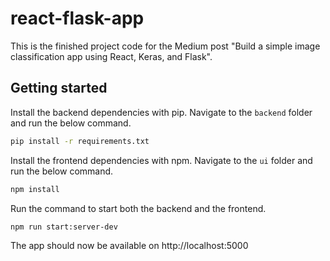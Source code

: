 # react-flask-app

This is the finished project code for the Medium post "Build a simple image classification app using React, Keras, and Flask".

## Getting started

Install the backend dependencies with pip. Navigate to the `backend` folder and run the below command.

```bash
pip install -r requirements.txt
```

Install the frontend dependencies with npm. Navigate to the `ui` folder and run the below command.

```bash
npm install
```

Run the command to start both the backend and the frontend.

```bash
npm run start:server-dev
```

The app should now be available on http://localhost:5000
